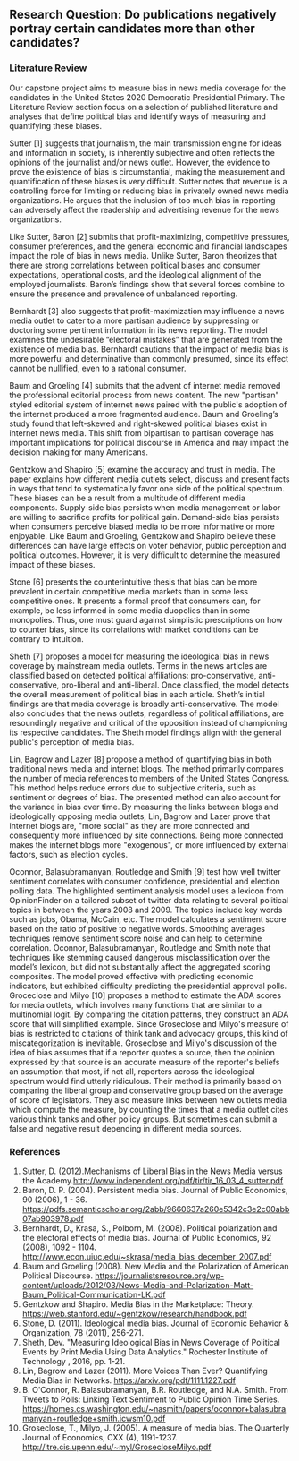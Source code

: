 ## Research Question: Do publications negatively portray certain candidates more than other candidates?

### Literature Review

Our capstone project aims to measure bias in news media coverage for the candidates in the United States 2020 Democratic Presidential Primary. The Literature Review section focus on a selection of published literature and analyses that define political bias and identify ways of measuring and quantifying these biases. 

Sutter [1] suggests that journalism, the main transmission engine for ideas and information in society, is inherently subjective and often reflects the opinions of the journalist and/or news outlet. However, the evidence to prove the existence of bias is circumstantial, making the measurement and quantification of these biases is very difficult. Sutter notes that revenue is a controlling force for limiting or reducing bias in privately owned news media organizations. He argues that the inclusion of too much bias in reporting can adversely affect the readership and advertising revenue for the news organizations.

Like Sutter, Baron [2] submits that profit-maximizing, competitive pressures, consumer preferences, and the general economic and financial landscapes impact the role of bias in news media. Unlike Sutter, Baron theorizes that there are strong correlations between political biases and consumer expectations, operational costs, and the ideological alignment of the employed journalists. Baron’s findings show that several forces combine to ensure the presence and prevalence of unbalanced reporting.

Bernhardt [3] also suggests that profit-maximization may influence a news media outlet to cater to a more partisan audience by suppressing or doctoring some pertinent information in its news reporting. The model examines the undesirable “electoral mistakes” that are generated from the existence of media bias. Bernhardt cautions that the impact of media bias is more powerful and determinative than commonly presumed, since its effect cannot be nullified, even to a rational consumer.

Baum and Groeling [4] submits that the advent of internet media removed the professional editorial process from news content. The new "partisan" styled editorial system of internet news paired with the public's adoption of the internet produced a more fragmented audience. Baum and Groeling’s study found that left-skewed and right-skewed political biases exist in internet news media. This shift from bipartisan to partisan coverage has important implications for political discourse in America and may impact the decision making for many Americans.

Gentzkow and Shapiro [5] examine the accuracy and trust in media. The paper explains how different media outlets select, discuss and present facts in ways that tend to systematically favor one side of the political spectrum. These biases can be a result from a multitude of different media components. Supply-side bias persists when media management or labor are willing to sacrifice profits for political gain. Demand-side bias persists when consumers perceive biased media to be more informative or more enjoyable. Like Baum and Groeling, Gentzkow and Shapiro believe these differences can have large effects on voter behavior, public perception and political outcomes. However, it is very difficult to determine the measured impact of these biases. 

Stone [6] presents the counterintuitive thesis that bias can be more prevalent in certain competitive media markets than in some less competitive ones. It presents a formal proof that consumers can, for example, be less informed in some media duopolies than in some monopolies. Thus, one must guard against simplistic prescriptions on how to counter bias, since its correlations with market conditions can be contrary to intuition.

Sheth [7] proposes a model for measuring the ideological bias in news coverage by mainstream media outlets. Terms in the news articles are classified based on detected political affiliations: pro-conservative, anti-conservative, pro-liberal and anti-liberal. Once classified, the model detects the overall measurement of political bias in each article. Sheth’s initial findings are that media coverage is broadly anti-conservative. The model also concludes that the news outlets, regardless of political affiliations, are resoundingly negative and critical of the opposition instead of championing its respective candidates. The Sheth model findings align with the general public's perception of media bias. 

Lin, Bagrow and Lazer [8] propose a method of quantifying bias in both traditional news media and internet blogs. The method primarily compares the number of media references to members of the United States Congress. This method helps reduce errors due to subjective criteria, such as sentiment or degrees of bias. The presented method can also account for the variance in bias over time. By measuring the links between blogs and ideologically opposing media outlets, Lin, Bagrow and Lazer prove that internet blogs are, "more social" as they are more connected and consequently more influenced by site connections. Being more connected makes the internet blogs more "exogenous", or more influenced by external factors, such as election cycles.

Oconnor, Balasubramanyan, Routledge and Smith [9] test how well twitter sentiment correlates with consumer confidence, presidential and election polling data. The highlighted sentiment analysis model uses a lexicon from OpinionFinder on a tailored subset of twitter data relating to several political topics in between the years 2008 and 2009. The topics include key words such as jobs, Obama, McCain, etc. The model calculates a sentiment score based on the ratio of positive to negative words. Smoothing averages techniques remove sentiment score noise and can help to determine correlation.  Oconnor, Balasubramanyan, Routledge and Smith note that techniques like stemming caused dangerous misclassification over the model’s lexicon, but did not substantially affect the aggregated scoring composites.  The model proved effective with predicting economic indicators, but exhibited difficulty predicting the presidential approval polls.          
Groceclose and Milyo [10] proposes a method to estimate the ADA scores for media outlets, which involves many functions that are similar to a multinomial logit. By comparing the citation patterns, they construct an ADA score that will simplified example. Since Groseclose and Milyo's measure of bias is restricted to citations of think tank and advocacy groups, this kind of miscategorization is inevitable. Groseclose and Milyo's discussion of the idea of bias assumes that if a reporter quotes a source, then the opinion expressed by that source is an accurate measure of the reporter's beliefs an assumption that most, if not all, reporters across the ideological spectrum would find utterly ridiculous. Their method is primarily based on comparing the liberal group and conservative group based on the average of score of legislators. They also measure links between new outlets media which compute the measure, by counting the times that a media outlet cites various think tanks and other policy groups. But sometimes can submit a false and negative result depending in different media sources.

### References
1.	Sutter, D. (2012).Mechanisms of Liberal Bias in the News Media versus the Academy.http://www.independent.org/pdf/tir/tir_16_03_4_sutter.pdf
2.	Baron, D. P. (2004). Persistent media bias. Journal of Public Economics, 90 (2006), 1 - 36.  https://pdfs.semanticscholar.org/2abb/9660637a260e5342c3e2c00abb07ab903978.pdf
3.	Bernhardt, D., Krasa, S., Polborn, M. (2008). Political polarization and the electoral effects of media bias. Journal of Public Economics, 92 (2008), 1092 - 1104. http://www.econ.uiuc.edu/~skrasa/media_bias_december_2007.pdf
4.	Baum and Groeling (2008). New Media and the Polarization of American Political Discourse. https://journalistsresource.org/wp-content/uploads/2012/03/News-Media-and-Polarization-Matt-Baum_Political-Communication-LK.pdf
5.	Gentzkow and Shapiro. Media Bias in the Marketplace: Theory. https://web.stanford.edu/~gentzkow/research/handbook.pdf   
6.	Stone, D. (2011). Ideological media bias. Journal of Economic Behavior & Organization, 78 (2011), 256-271.
7.	Sheth, Dev. "Measuring Ideological Bias in News Coverage of Political Events by Print Media Using Data Analytics." Rochester Institute of Technology , 2016, pp. 1-21.
8.	Lin, Bagrow and Lazer (2011). More Voices Than Ever? Quantifying Media Bias in Networks. https://arxiv.org/pdf/1111.1227.pdf
9.	B. O'Connor, R. Balasubramanyan, B.R. Routledge, and N.A. Smith. From Tweets to Polls: Linking Text Sentiment to Public Opinion Time Series. https://homes.cs.washington.edu/~nasmith/papers/oconnor+balasubramanyan+routledge+smith.icwsm10.pdf
10.	Groseclose, T., Milyo, J. (2005). A measure of media bias. The Quarterly Journal of Economics, CXX (4), 1191-1237. http://itre.cis.upenn.edu/~myl/GrosecloseMilyo.pdf
